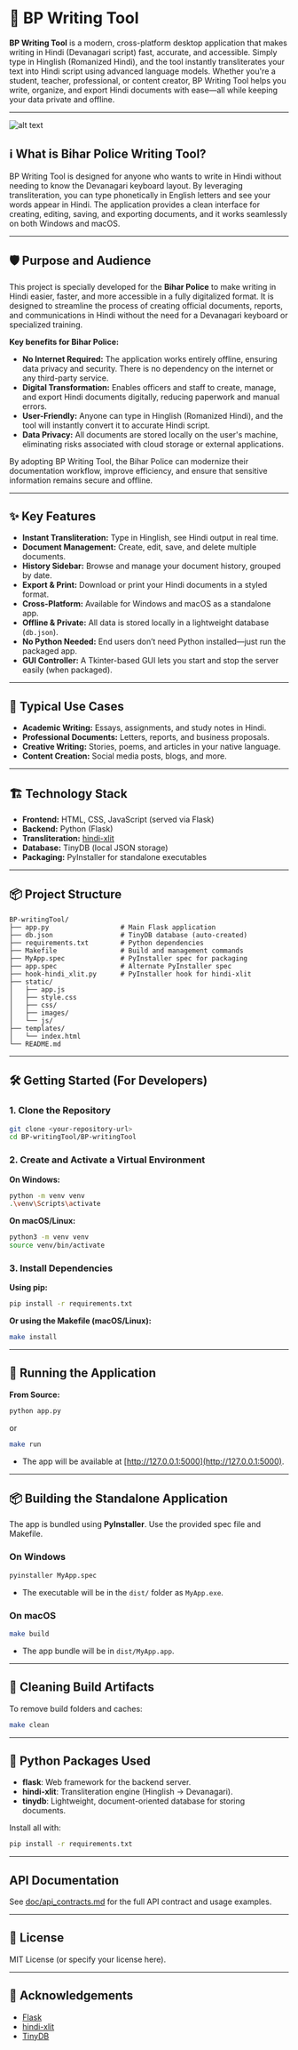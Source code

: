 # 📝 BP Writing Tool
**BP Writing Tool** is a modern, cross-platform desktop application that makes writing in Hindi (Devanagari script) fast, accurate, and accessible. Simply type in Hinglish (Romanized Hindi), and the tool instantly transliterates your text into Hindi script using advanced language models. Whether you're a student, teacher, professional, or content creator, BP Writing Tool helps you write, organize, and export Hindi documents with ease—all while keeping your data private and offline.

---
![alt text](doc/image.png)

## ℹ️ What is Bihar Police Writing Tool?

BP Writing Tool is designed for anyone who wants to write in Hindi without needing to know the Devanagari keyboard layout. By leveraging transliteration, you can type phonetically in English letters and see your words appear in Hindi. The application provides a clean interface for creating, editing, saving, and exporting documents, and it works seamlessly on both Windows and macOS.

---
## 🛡️ Purpose and Audience

This project is specially developed for the **Bihar Police** to make writing in Hindi easier, faster, and more accessible in a fully digitalized format. It is designed to streamline the process of creating official documents, reports, and communications in Hindi without the need for a Devanagari keyboard or specialized training.

**Key benefits for Bihar Police:**
- **No Internet Required:** The application works entirely offline, ensuring data privacy and security. There is no dependency on the internet or any third-party service.
- **Digital Transformation:** Enables officers and staff to create, manage, and export Hindi documents digitally, reducing paperwork and manual errors.
- **User-Friendly:** Anyone can type in Hinglish (Romanized Hindi), and the tool will instantly convert it to accurate Hindi script.
- **Data Privacy:** All documents are stored locally on the user's machine, eliminating risks associated with cloud storage or external applications.

By adopting BP Writing Tool, the Bihar Police can modernize their documentation workflow, improve efficiency, and ensure that sensitive information remains secure and offline.

---
## ✨ Key Features

- **Instant Transliteration:** Type in Hinglish, see Hindi output in real time.
- **Document Management:** Create, edit, save, and delete multiple documents.
- **History Sidebar:** Browse and manage your document history, grouped by date.
- **Export & Print:** Download or print your Hindi documents in a styled format.
- **Cross-Platform:** Available for Windows and macOS as a standalone app.
- **Offline & Private:** All data is stored locally in a lightweight database (`db.json`).
- **No Python Needed:** End users don’t need Python installed—just run the packaged app.
- **GUI Controller:** A Tkinter-based GUI lets you start and stop the server easily (when packaged).

---

## 🚀 Typical Use Cases

- **Academic Writing:** Essays, assignments, and study notes in Hindi.
- **Professional Documents:** Letters, reports, and business proposals.
- **Creative Writing:** Stories, poems, and articles in your native language.
- **Content Creation:** Social media posts, blogs, and more.

---

## 🏗️ Technology Stack

- **Frontend:** HTML, CSS, JavaScript (served via Flask)
- **Backend:** Python (Flask)
- **Transliteration:** [hindi-xlit](https://pypi.org/project/hindi-xlit/)
- **Database:** TinyDB (local JSON storage)
- **Packaging:** PyInstaller for standalone executables

---

## 📦 Project Structure

```
BP-writingTool/
├── app.py                  # Main Flask application
├── db.json                 # TinyDB database (auto-created)
├── requirements.txt        # Python dependencies
├── Makefile                # Build and management commands
├── MyApp.spec              # PyInstaller spec for packaging
├── app.spec                # Alternate PyInstaller spec
├── hook-hindi_xlit.py      # PyInstaller hook for hindi-xlit
├── static/
│   ├── app.js
│   ├── style.css
│   ├── css/
│   ├── images/
│   └── js/
├── templates/
│   └── index.html
└── README.md
```

---

## 🛠️ Getting Started (For Developers)

### 1. Clone the Repository

```bash
git clone <your-repository-url>
cd BP-writingTool/BP-writingTool
```

### 2. Create and Activate a Virtual Environment

**On Windows:**
```bash
python -m venv venv
.\venv\Scripts\activate
```

**On macOS/Linux:**
```bash
python3 -m venv venv
source venv/bin/activate
```

### 3. Install Dependencies

**Using pip:**
```bash
pip install -r requirements.txt
```

**Or using the Makefile (macOS/Linux):**
```bash
make install
```

---

## 🚀 Running the Application

**From Source:**
```bash
python app.py
```
or
```bash
make run
```

- The app will be available at [http://127.0.0.1:5000](http://127.0.0.1:5000).

---

## 📦 Building the Standalone Application

The app is bundled using **PyInstaller**. Use the provided spec file and Makefile.

### On Windows

```bash
pyinstaller MyApp.spec
```
- The executable will be in the `dist/` folder as `MyApp.exe`.

### On macOS

```bash
make build
```
- The app bundle will be in `dist/MyApp.app`.

---

## 🧹 Cleaning Build Artifacts

To remove build folders and caches:

```bash
make clean
```

---

## 🧩 Python Packages Used

- **flask**: Web framework for the backend server.
- **hindi-xlit**: Transliteration engine (Hinglish → Devanagari).
- **tinydb**: Lightweight, document-oriented database for storing documents.

Install all with:
```bash
pip install -r requirements.txt
```

---

## API Documentation

See [doc/api_contracts.md](doc/api_contracts.md) for the full API contract and usage examples.

---

## 📄 License

MIT License (or specify your license here).

---

## 🙏 Acknowledgements

- [Flask](https://flask.palletsprojects.com/)
- [hindi-xlit](https://pypi.org/project/hindi-xlit/)
- [TinyDB](https://tinydb.readthedocs.io/)